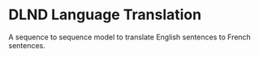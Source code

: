 # DLND Language Translation

A sequence to sequence model to translate English sentences to French sentences.

